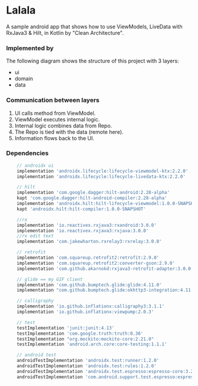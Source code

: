 # Lalala
A sample android app that shows how to use ViewModels, LiveData with RxJava3 & Hilt, in Kotlin by "Clean Architecture".

### Implemented by
The following diagram shows the structure of this project with 3 layers:
- ui
- domain
- data

### Communication between layers

1. UI calls method from ViewModel.
2. ViewModel executes internal logic.
3. Internal logic combines data from Repo.
4. The Repo is tied with the data (remote here).
5. Information flows back to the UI.

### Dependencies

```gradle
    // androidx ui
    implementation 'androidx.lifecycle:lifecycle-viewmodel-ktx:2.2.0'
    implementation 'androidx.lifecycle:lifecycle-livedata-ktx:2.2.0'

    // hilt
    implementation 'com.google.dagger:hilt-android:2.28-alpha'
    kapt 'com.google.dagger:hilt-android-compiler:2.28-alpha'
    implementation 'androidx.hilt:hilt-lifecycle-viewmodel:1.0.0-SNAPSHOT'
    kapt 'androidx.hilt:hilt-compiler:1.0.0-SNAPSHOT'

    //rx
    implementation 'io.reactivex.rxjava3:rxandroid:3.0.0'
    implementation 'io.reactivex.rxjava3:rxjava:3.0.0'
    //rx edit text
    implementation 'com.jakewharton.rxrelay3:rxrelay:3.0.0'

    // retrofit
    implementation 'com.squareup.retrofit2:retrofit:2.9.0'
    implementation 'com.squareup.retrofit2:converter-gson:2.9.0'
    implementation 'com.github.akarnokd:rxjava3-retrofit-adapter:3.0.0'

    // glide == my GIF client
    implementation 'com.github.bumptech.glide:glide:4.11.0'
    implementation "com.github.bumptech.glide:okhttp3-integration:4.11.0"

    // calligraphy
    implementation 'io.github.inflationx:calligraphy3:3.1.1'
    implementation 'io.github.inflationx:viewpump:2.0.3'

    // test
    testImplementation 'junit:junit:4.13'
    testImplementation 'com.google.truth:truth:0.36'
    testImplementation "org.mockito:mockito-core:2.21.0"
    testImplementation 'android.arch.core:core-testing:1.1.1'

    // android test
    androidTestImplementation 'androidx.test:runner:1.2.0'
    androidTestImplementation 'androidx.test:rules:1.2.0'
    androidTestImplementation 'androidx.test.espresso:espresso-core:3.2.0'
    androidTestImplementation 'com.android.support.test.espresso:espresso-contrib:2.0'
```
